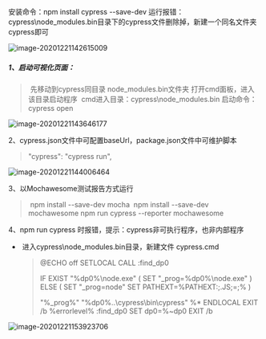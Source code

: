 安装命令：npm install cypress --save-dev
运行报错：cypress\node_modules\.bin目录下的cypress文件删除掉，新建一个同名文件夹cypress即可

![image-20201221142615009](C:\Users\hzy\AppData\Roaming\Typora\typora-user-images\image-20201221142615009.png)

##### 1、启动可视化页面：

> ​	先移动到cypress同目录 node_modules\.bin文件夹 打开cmd面板，进入该目录启动程序
> ​	cmd进入目录：cypress\node_modules\.bin
> ​	启动命令：cypress open

![image-20201221143646177](C:\Users\hzy\AppData\Roaming\Typora\typora-user-images\image-20201221143646177.png)

2、cypress.json文件中可配置baseUrl，package.json文件中可维护脚本		

> "cypress": "cypress run",

![image-20201221144006464](C:\Users\hzy\AppData\Roaming\Typora\typora-user-images\image-20201221144006464.png)

3、以Mochawesome测试报告方式运行

> ​	npm install --save-dev mocha
> ​	npm install --save-dev mochawesome
> ​	npm run cypress --reporter mochawesome



4、npm run cypress 时报错，提示：cypress非可执行程序，也非内部程序

- ​	进入cypress\node_modules\.bin目录，新建文件 cypress.cmd

  > @ECHO off
  > SETLOCAL
  > CALL :find_dp0
  >
  > IF EXIST "%dp0%\node.exe" (
  >   SET "_prog=%dp0%\node.exe"
  > ) ELSE (
  >   SET "_prog=node"
  >   SET PATHEXT=%PATHEXT:;.JS;=;%
  > )
  >
  > "%_prog%"  "%dp0%\..\cypress\bin\cypress" %*
  > ENDLOCAL
  > EXIT /b %errorlevel%
  > :find_dp0
  > SET dp0=%~dp0
  > EXIT /b
  >
  > 

![image-20201221153923706](C:\Users\hzy\AppData\Roaming\Typora\typora-user-images\image-20201221153923706.png)


